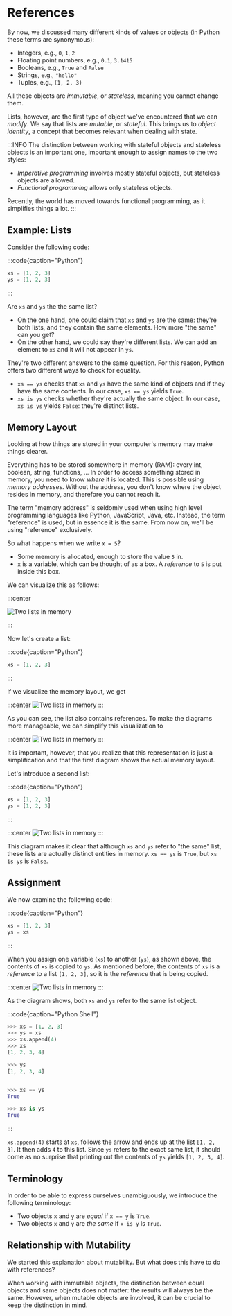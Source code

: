 # References

By now, we discussed many different kinds of values or objects (in Python these terms are synonymous):

* Integers, e.g., `0`, `1`, `2`
* Floating point numbers, e.g., `0.1`, `3.1415`
* Booleans, e.g., `True` and `False`
* Strings, e.g., `"hello"`
* Tuples, e.g., `(1, 2, 3)`

All these objects are *immutable*, or *stateless*, meaning you cannot change them.

Lists, however, are the first type of object we've encountered that we can *modify*.
We say that lists are *mutable*, or *stateful*.
This brings us to *object identity*, a concept that becomes relevant when dealing with state.

:::INFO
The distinction between working with stateful objects and stateless objects is an important one, important enough to assign names to the two styles:

* *Imperative programming* involves mostly stateful objects, but stateless objects are allowed.
* *Functional programming* allows only stateless objects.

Recently, the world has moved towards functional programming, as it simplifies things a lot.
:::

## Example: Lists

Consider the following code:

:::code{caption="Python"}

```python
xs = [1, 2, 3]
ys = [1, 2, 3]
```

:::

 Are `xs` and `ys` the the same list?

* On the one hand, one could claim that `xs` and `ys` are the same: they're both lists, and they contain the same elements.
  How more "the same" can you get?
* On the other hand, we could say they're different lists.
  We can add an element to `xs` and it will not appear in `ys`.

They're two different answers to the same question.
For this reason, Python offers two different ways to check for equality.

* `xs == ys` checks that `xs` and `ys` have the same kind of objects and if they have the same contents.
  In our case, `xs == ys` yields `True`.
* `xs is ys` checks whether they're actually the same object.
  In our case, `xs is ys` yields `False`: they're distinct lists.

## Memory Layout

Looking at how things are stored in your computer's memory may make things clearer.

Everything has to be stored somewhere in memory (RAM): every int, boolean, string, functions, ...
In order to access something stored in memory, you need to know *where* it is located.
This is possible using *memory addresses*.
Without the address, you don't know where the object resides in memory, and therefore you cannot reach it.

The term "memory address" is seldomly used when using high level programming languages like Python, JavaScript, Java, etc.
Instead, the term "reference" is used, but in essence it is the same.
From now on, we'll be using "reference" exclusively.

So what happens when we write `x = 5`?

* Some memory is allocated, enough to store the value `5` in.
* `x` is a variable, which can be thought of as a box.
  A *reference* to `5` is put inside this box.

We can visualize this as follows:

:::center

![Two lists in memory](image-binding.svg)

:::

Now let's create a list:

:::code{caption="Python"}

```python
xs = [1, 2, 3]
```

:::

If we visualize the memory layout, we get

:::center
![Two lists in memory](image-list.svg)
:::

As you can see, the list also contains references.
To make the diagrams more manageable, we can simplify this visualization to

:::center
![Two lists in memory](image-list-simplified.svg)
:::

It is important, however, that you realize that this representation is just a simplification and that the first diagram shows the actual memory layout.

Let's introduce a second list:

:::code{caption="Python"}

```python
xs = [1, 2, 3]
ys = [1, 2, 3]
```

:::

:::center
![Two lists in memory](image-lists.svg)
:::

This diagram makes it clear that although `xs` and `ys` refer to "the same" list, these lists are actually distinct entities in memory.
`xs == ys` is `True`, but `xs is ys` is `False`.

## Assignment

We now examine the following code:

:::code{caption="Python"}

```python
xs = [1, 2, 3]
ys = xs
```

:::

When you assign one variable (`xs`) to another (`ys`), as shown above, the contents of `xs` is copied to `ys`.
As mentioned before, the contents of `xs` is a *reference* to a list `[1, 2, 3]`, so it is the *reference* that is being copied.

:::center
![Two lists in memory](image-lists2.svg)
:::

As the diagram shows, both `xs` and `ys` refer to the same list object.

:::code{caption="Python Shell"}

```python
>>> xs = [1, 2, 3]
>>> ys = xs
>>> xs.append(4)
>>> xs
[1, 2, 3, 4]

>>> ys
[1, 2, 3, 4]


>>> xs == ys
True

>>> xs is ys
True
```

:::

`xs.append(4)` starts at `xs`, follows the arrow and ends up at the list `[1, 2, 3]`.
It then adds `4` to this list.
Since `ys` refers to the exact same list, it should come as no surprise that printing out the contents of `ys` yields `[1, 2, 3, 4]`.

## Terminology

In order to be able to express ourselves unambiguously, we introduce the following terminology:

* Two objects `x` and `y` are *equal* if `x == y` is `True`.
* Two objects `x` and `y` are *the same* if `x is y` is `True`.

## Relationship with Mutability

We started this explanation about mutability.
But what does this have to do with references?

When working with immutable objects, the distinction between equal objects and same objects does not matter: the results will always be the same.
However, when mutable objects are involved, it can be crucial to keep the distinction in mind.

